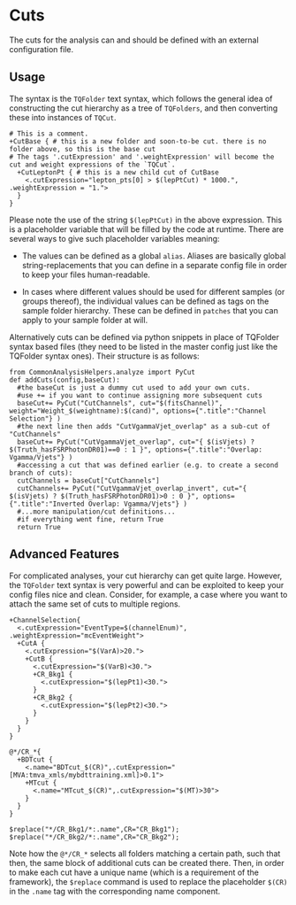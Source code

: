Cuts
=========================

The cuts for the analysis can and should be defined with an external
configuration file. 

Usage
--------------------

The syntax is the `TQFolder` text syntax, which follows the general idea
of constructing the cut hierarchy as a tree of `TQFolders`, and then
converting these into instances of `TQCut`.

    # This is a comment.
    +CutBase { # this is a new folder and soon-to-be cut. there is no folder above, so this is the base cut
    # The tags '.cutExpression' and '.weightExpression' will become the cut and weight expressions of the `TQCut`.
      +CutLeptonPt { # this is a new child cut of CutBase
        <.cutExpression="lepton_pts[0] > $(lepPtCut) * 1000.", .weightExpression = "1.">
      }   
    }

Please note the use of the string `$(lepPtCut)` in the above
expression. This is a placeholder variable that will be filled by the
code at runtime. There are several ways to give such placeholder
variables meaning:

 * The values can be defined as a global `alias`. Aliases are
   basically global string-replacements that you can define in a
   separate config file in order to keep your files human-readable.

 * In cases where different values should be used for different
   samples (or groups thereof), the individual values can be defined
   as tags on the sample folder hierarchy. These can be defined in
   `patches` that you can apply to your sample folder at will.

Alternatively cuts can be defined via python snippets in place of TQFolder syntax based files (they need to be listed in the master config just like the TQFolder syntax ones). Their structure is as follows:
```
from CommonAnalysisHelpers.analyze import PyCut
def addCuts(config,baseCut):
  #the baseCut is just a dummy cut used to add your own cuts.
  #use += if you want to continue assigning more subsequent cuts
  baseCut+= PyCut("CutChannels", cut="$(fitsChannel)", weight="Weight_$(weightname):$(cand)", options={".title":"Channel Selection"} )
  #the next line then adds "CutVgammaVjet_overlap" as a sub-cut of "CutChannels"
  baseCut+= PyCut("CutVgammaVjet_overlap", cut="{ $(isVjets) ? $(Truth_hasFSRPhotonDR01)==0 : 1 }", options={".title":"Overlap: Vgamma/Vjets"} )
  #accessing a cut that was defined earlier (e.g. to create a second branch of cuts):
  cutChannels = baseCut["CutChannels"]
  cutChannels+= PyCut("CutVgammaVjet_overlap_invert", cut="{ $(isVjets) ? $(Truth_hasFSRPhotonDR01)>0 : 0 }", options={".title":"Inverted Overlap: Vgamma/Vjets"} )
  #...more manipulation/cut definitions...
  #if everything went fine, return True
  return True
```

Advanced Features
--------------------

For complicated analyses, your cut hierarchy can get quite
large. However, the `TQFolder` text syntax is very powerful and can be
exploited to keep your config files nice and clean. Consider, for
example, a case where you want to attach the same set of cuts to
multiple regions.

    +ChannelSelection{
      <.cutExpression="EventType=$(channelEnum)", .weightExpression="mcEventWeight">
      +CutA {
        <.cutExpression="$(VarA)>20.">
        +CutB {
          <.cutExpression="$(VarB)<30.">
          +CR_Bkg1 {
            <.cutExpression="$(lepPt1)<30.">        
          }     
          +CR_Bkg2 {
            <.cutExpression="$(lepPt2)<30.">        
          }
        }
      }
    }
    
    @*/CR_*{
      +BDTcut {
        <.name="BDTcut_$(CR)",.cutExpression="[MVA:tmva_xmls/mybdttraining.xml]>0.1">
        +MTcut {
          <.name="MTcut_$(CR)",.cutExpression="$(MT)>30">
        }
      }
    }
    
    $replace("*/CR_Bkg1/*:.name",CR="CR_Bkg1");
    $replace("*/CR_Bkg2/*:.name",CR="CR_Bkg2");

Note how the `@*/CR_*` selects all folders matching a certain path,
such that then, the same block of additional cuts can be created
there.  Then, in order to make each cut have a unique name (which is a
requirement of the framework), the `$replace` command is used to
replace the placeholder `$(CR)` in the `.name` tag with the
corresponding name component.